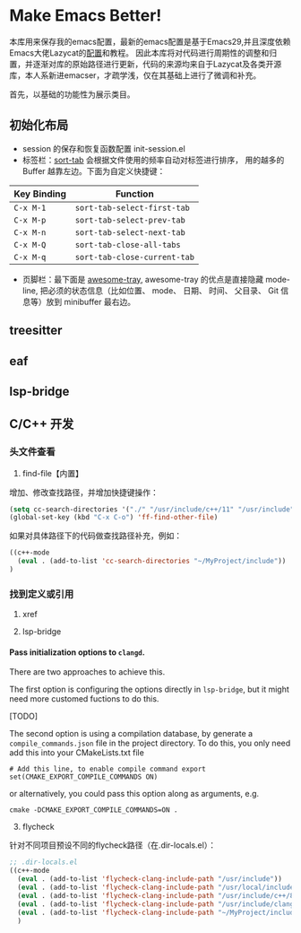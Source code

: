 # Make Emacs Better!

本库用来保存我的emacs配置，最新的emacs配置是基于Emacs29,并且深度依赖Emacs大佬Lazycat的[配置](https://github.com/manateelazycat/lazycat-emacs/tree/89562052b9885e83a4d7a3b2ab5cbe3dbbfcfc19)和教程。
因此本库将对代码进行周期性的调整和归置，并逐渐对库的原始路径进行更新，代码的来源均来自于Lazycat及各类开源库，本人系新进emacser，才疏学浅，仅在其基础上进行了微调和补充。


首先，以基础的功能性为展示类目。

## 初始化布局

- session 的保存和恢复函数配置 init-session.el
- 标签栏：[sort-tab](https://github.com/manateelazycat/sort-tab) 会根据文件使用的频率自动对标签进行排序， 用的越多的 Buffer 越靠左边。下面为自定义快捷键：

| Key Binding                | Function                         |
|----------------------------|----------------------------------|
| `C-x M-1`                 | `sort-tab-select-first-tab`      |
| `C-x M-p`                 | `sort-tab-select-prev-tab`       |
| `C-x M-n`                 | `sort-tab-select-next-tab`       |
| `C-x M-Q`                 | `sort-tab-close-all-tabs`        |
| `C-x M-q`                 | `sort-tab-close-current-tab`     |

- 页脚栏：最下面是 [awesome-tray](https://github.com/manateelazycat/awesome-tray), awesome-tray 的优点是直接隐藏 mode-line, 把必须的状态信息（比如位置、 mode、 日期、 时间、 父目录、 Git 信息等）放到 minibuffer 最右边。

## treesitter


## eaf


## lsp-bridge


## C/C++ 开发

### 头文件查看

1. find-file【内置】

增加、修改查找路径，并增加快捷键操作：
```lisp
(setq cc-search-directories '("./" "/usr/include/c++/11" "/usr/include" "/usr/local/include/*"))
(global-set-key (kbd "C-x C-o") 'ff-find-other-file)
```
如果对具体路径下的代码做查找路径补充，例如：
```lisp
((c++-mode
  (eval . (add-to-list 'cc-search-directories "~/MyProject/include"))
)
```

### 找到定义或引用
1. xref

2. lsp-bridge

#### Pass initialization options to `clangd`.

There are two approaches to achieve this.

The first option is configuring the options directly in `lsp-bridge`, but it might need more customed fuctions to do this.

[TODO]

The second option is using a compilation database, by generate a `compile_commands.json` file in the project directory.
To do this, you only need add this into your CMakeLists.txt file

```
# Add this line, to enable compile command export
set(CMAKE_EXPORT_COMPILE_COMMANDS ON)
```

or alternatively, you could pass this option along as arguments, e.g.

```
cmake -DCMAKE_EXPORT_COMPILE_COMMANDS=ON .
```



3. flycheck

针对不同项目预设不同的flycheck路径（在.dir-locals.el）：
```lisp
;; .dir-locals.el
((c++-mode
  (eval . (add-to-list 'flycheck-clang-include-path "/usr/include"))
  (eval . (add-to-list 'flycheck-clang-include-path "/usr/local/include"))
  (eval . (add-to-list 'flycheck-clang-include-path "/usr/include/c++/8"))
  (eval . (add-to-list 'flycheck-clang-include-path "/usr/include/clang"))
  (eval . (add-to-list 'flycheck-clang-include-path "~/MyProject/include"))
  )
```
